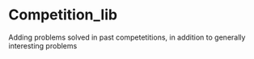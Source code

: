 # Competition_lib
Adding problems solved in past competetitions, in addition to generally interesting problems